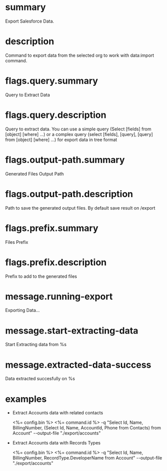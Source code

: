 # summary

Export Salesforce Data.

# description

Command to export data from the selected org to work with data:import command.

# flags.query.summary

Query to Extract Data

# flags.query.description

Query to extract data. You can use a simple query (Select [fields] from [object] [where] ...) or a complex query (select [fields], [query], [query] from [object] [where] ...) for export data in tree format

# flags.output-path.summary

Generated Files Output Path

# flags.output-path.description

Path to save the generated output files. By default save result on <actualDir>/export

# flags.prefix.summary

Files Prefix

# flags.prefix.description

Prefix to add to the generated files

# message.running-export

Exporting Data...

# message.start-extracting-data

Start Extracting data from %s

# message.extracted-data-success

Data extracted succesfully on %s

# examples

- Extract Accounts data with related contacts

  <%= config.bin %> <%= command.id %> -q "Select Id, Name, BillingNumber, (Select Id, Name, AccountId, Phone from Contacts) from Account" --output-file "./export/accounts"

- Extract Accounts data with Records Types

  <%= config.bin %> <%= command.id %> -q "Select Id, Name, BillingNumber, RecordType.DeveloperName from Account" --output-file "./export/accounts"
